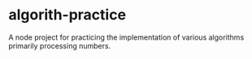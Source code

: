 # algorith-practice
A node project for practicing the implementation of various algorithms primarily processing numbers. 
